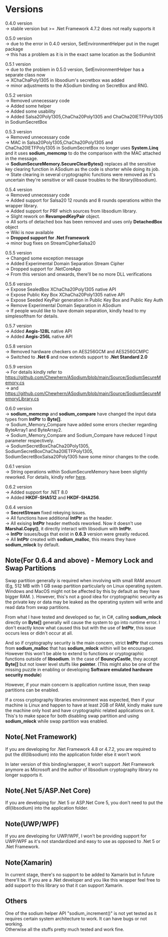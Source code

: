 # Versions
0.4.0 version \
-> stable version but >= .Net Framework 4.7.2 does not really supports it

0.5.0 version\
-> due to the error in 0.4.0 version, SetEnvironmentHelper put in the nuget package\
-> this has a problem as it is in the exact same location as the SodiumInit

0.5.1 version\
-> due to the problem in 0.5.0 version, SetEnvironmentHelper has a separate class now\
-> XChaChaPoly1305 in libsodium's secretbox was added\
-> minor adjustments to the ASodium binding on SecretBox and RNG. 

0.5.2 version\
-> Removed unnecessary code\
-> Added some helper\
-> Added some usability\
-> Added Salsa20Poly1305,ChaCha20Poly1305 and ChaCha20IETFPoly1305 in SodiumSecretBox

0.5.3 version\
-> Removed unnecessary code\
-> MAC in Salsa20Poly1305,ChaCha20Poly1305 and ChaCha20IETFPoly1305 in SodiumSecretBox no longer uses **System.Linq** \
and it uses **sodium_memcmp** to do the comparison with the MAC attached in the message.\
-> **SodiumSecureMemory.SecureClearBytes()** replaces all the sensitive key clearing function in ASodium as the code is shorter while doing its job.\
-> State clearing in several cryptographic functions were removed as it's uncertain they're sensitive or will cause troubles to the library(libsodium).

0.5.4 version\
-> Removed unnecessary code\
-> Added support for Salsa20 12 rounds and 8 rounds operations within the wrapper library.\
-> Added support for PRF which sources from libsodium library.\
-> Slight rework on **RevampedKeyPair** object.\
-> All sorts of detached box has been removed and uses only **DetachedBox** object\
-> Wiki is now available\
-> **Dropped support for .Net Framework**\
-> minor bug fixes on StreamCipherSalsa20

0.5.5 version\
-> Changed some exception message\
-> Added Experimental Domain Separation Stream Cipher\
-> Dropped support for .NetCoreApp\
-> From this version and onwards, there'll be no more DLL verifications

0.5.6 version\
-> Expose SealedBox XChaCha20Poly1305 native API\
-> Expose Public Key Box XChaCha20Poly1305 native API\
-> Expose Seeded KeyPair generation in Public Key Box and Public Key Auth\
-> Remove Experimental Domain Separation in ASodium\
-> If people would like to have domain separation, kindly head to my simplesofthsm for details.

0.5.7 version\
-> Added **Aegis-128L** native API\
-> Added **Aegis-256L** native API

0.5.8 version\
-> Removed hardware checkers on AES256GCM and AES256GCMPC\
-> Switched to **.Net 6** and now extends support to **.Net Standard 2.0**

0.5.9 version\
-> For details kindly refer to https://github.com/Chewhern/ASodium/blob/main/Source/SodiumSecureMemory.cs \
-> and https://github.com/Chewhern/ASodium/blob/main/Source/SodiumSecureMemoryLibrary.cs

0.6.0 version\
-> **sodium_memcmp** and **sodium_compare** have changed the input data types from **IntPtr** to **Byte[]**.\
-> Sodium_Memory_Compare have added some errors checker regarding ByteArray1 and ByteArray2.\
-> Sodium_Memory_Compare and Sodium_Compare have reduced 1 input parameter respectively.\
-> SodiumSecretBoxChaCha20Poly1305, SodiumSecretBoxChaCha20IETFPoly1305, SodiumSecretBoxSalsa20Poly1305 have some minor changes to the code.

0.6.1 version\
-> String operations within SodiumSecureMemory have been slightly reworked. For details, kindly refer [here](https://github.com/Chewhern/ASodium/blob/main/Source/SodiumSecureMemory.cs).

0.6.2 version\
-> Added support for .NET 8.0\
-> Added **HKDF-SHA512** and **HKDF-SHA256**.

0.6.4 version\
-> **SecretStream** fixed rekeying issues.\
-> All functions have additional **IntPtr** as the header.\
-> All exising **IntPtr** header methods reworked. Now it doesn't use **Marshal.Copy()**, it directly interact with libsodium with **IntPtr**.\
-> **IntPtr** issues/bugs that exist in **0.6.3** version were greatly reduced.\
-> All **IntPtr** created with **sodium_malloc**, this means they have **sodium_mlock** by default.

## Note(For 0.6.4 and above) - Memory Lock and Swap Partitions
Swap partition generally is required when involving with small RAM amount (Eg, 512 MB with 1 GB swap partition particularly on Linux operating system. Windows and MacOS might not be affected by this by default as they have bigger RAM. ). However, this's not a good idea for cryptographic security as the private key or data may be leaked as the operating system will write and read data from swap partitions.

From what I have tested and developed so far, in C#, calling **sodium_mlock** directly on **Byte[]** generally will cause the system to go into runtime error. I don't exactly know what caused this but with the use of **IntPtr**, this issue occurs less or didn't occur at all.

And so if cryptography security is the main concern, strict **IntPtr** that comes from **sodium_malloc** that has **sodium_mlock** within will be encouraged. However this won't be able to extend to functions or cryptographic functions outside of **libsodium**. In the case of **BouncyCastle**, they accept **Byte[]** but not lower level stuffs like **pointer**. (This might also be one of the missing puzzle in enabling or developing **Software emulated hardware security module**)

However, if your main concern is application runtime issue, then swap partitions can be enabled. 

If a cross cryptography libraries environment was expected, then if your machine is Linux and happen to have at least 2GB of RAM, kindly make sure the machine only host and have cryptographic related applications on it. This's to make space for both disabling swap partition and using **sodium_mlock** while swap partition was enabled. 

## Note(.Net Framework)
If you are developing for .Net Framework 4.8 or 4.7.2, you are required to put the dll(libsodium) into the application folder else it won't work

In later version of this binding/wrapper, it won't support .Net Framework anymore as Microsoft and the author of libsodium cryptography library no longer supports
it.

## Note(.Net 5/ASP.Net Core)
If you are developing for .Net 5 or ASP.Net Core 5, you don't need to put the dll(libsodium) into the application folder.

## Note(UWP/WPF)
If you are developing for UWP/WPF, I won't be providing support for UWP/WPF as it's not standardized and easy to use as opposed to .Net 5 or .Net Framework.

## Note(Xamarin)
In current stage, there's no support to be added to Xamarin but in future there'll be. If you are a .Net developer and you like this wrapper feel free to add support
to this library so that it can support Xamarin.

## Others
One of the sodium helper API "sodium_increment()" is not yet tested as it requires certain system architecture to work. It can have bugs or not working. \
Otherwise all the stuffs pretty much tested and work fine.

